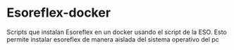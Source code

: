 # Esoreflex-docker
Scripts que instalan Esoreflex en un docker usando el script de la ESO. Esto permite instalar esoreflex de manera aislada del sistema operativo del pc
